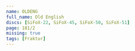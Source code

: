 ```yaml
---
name: OLDENG
full_name: Old English
discs: [SiFoX-22, SiFoX-45, SiFoX-50, SiFoX-51]
page: 181/2
missing: true
tags: [Fraktur]
---
```

